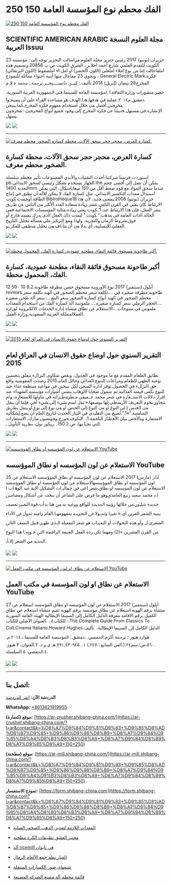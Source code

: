 # الفك محطم نوع المؤسسة العامة 150 250

<a href="https://swt.shibang-china.com/?l=ar&img&k=%D8%A7%D9%84%D9%81%D9%83+%D9%85%D8%AD%D8%B7%D9%85+%D9%86%D9%88%D8%B9+%D8%A7%D9%84%D9%85%D8%A4%D8%B3%D8%B3%D8%A9+%D8%A7%D9%84%D8%B9%D8%A7%D9%85%D8%A9+150+250" target="_blank">![الفك محطم نوع المؤسسة العامة 150 250](http://static.shibang-china.com/all-800x300/1258.jpg)</a>

## SCIENTIFIC AMERICAN ARABIC مجلة العلوم النسخة العربية Issuu
23 حزيران (يونيو) 2017.رئيس حترير مجلة العلوم مراسالت التحرير توجه إلى : مؤسسة الكويت للتقدم العلمي شارع أحمد اجلابر ، الشرق الكويت ص.ب 20856.وتصميم هذه املفاعالت إما من نوع املاء املغلي (اللون األخضر) أو امل اء املضغوط (اللون البرتقالي) ، ويحوي 23 مفاعال منها أبنية احتواء مماثلة للنموذج General Electric Mark.فكرة المخرج28 نيسان (إبريل) 2014.ﺗﺄﻟﻴﻒ.: ﻛﻴــﻦ ﺩﺍﻧﺴــــﻴﺠــﺮ.ﺗﺮﲨﺔ.: ﳏﻤﺪ ﻋ ﻼ ﻡ ﺧﻀﺮ.ﻣﻨﺸﻮﺭﺍﺕ ﻭﺯﺍﺭﺓ ﺍﻟﺜﻘﺎﻓﺔ.ﺍ .ﳌﺆﺳﺴﺔ ﺍﻟﻌﺎﻣﺔ ﻟﻠﺴﻴﻨﻤﺎ.ﻓـﻲ ﺍﳉﻤﻬﻮﺭﻳﺔ ﺍﻟﻌﺮﺑﻴﺔ ﺍﻟﺴﻮﺭﻳﺔ. .ﺩﻣﺸﻖ.ﻡ٢٠١٤.ﻋﻤﻠﻴﺔ ﻓﻲ ﻫﺩﻓﻬﺎ.ﻫﺫﺍ.ﺍﻟﻬﺩﻑ ﻫﻭ ﻤﺴﺎﻋﺩﺓ ﺍﻟﻘﺭﺍﺀ ﻋﻠﻰ ﺃﻥ ﻴﺼﺒﺤ.ﻭﺍ ﻤﺨﺭﺠﻴﻥ.ﺃﻓﻀل ﻤﻥ ﺨﻼل ﺍﺴﺘﺨﺩﺍﻡ ﻤﻔﻬﻭﻡ ﻓﻜﺭﺓ ﺍﻟﻤﺨﺭﺝ.ﻜﻤﺎ.ﻴﻨﺒﻐﻲ ﺍﻹ.ﺸﺎﺭﺓ.ﻓﻲ.ﻤﺴﺘﻬل.ﺤﺩﻴﺜﻨﺎ ﻋﻥ ﻓﻜﺭﺓ ﺍﻟﻤﺨﺭﺝ ﺇﻟﻰ.ﻭﺠﻭﺩ ﺠﻤﻴﻊ ﺃﻨﻭﺍﻉ ﺍﻟﻤﺨﺭﺠﻴﻥ.: ﻤﺨﺭﺠﻭﻥ ﻴﺴﻬل.


<a href="https://whatsapp.shibangsoft.com/WhatsApp.php" target="_blank" title="WhatsApp">![](http://static.shibang-china.com/icon/whatsapp.png)</a> <a href="https://swt.shibang-china.com/?l=ar&icon&k=%D8%A7%D9%84%D9%81%D9%83+%D9%85%D8%AD%D8%B7%D9%85+%D9%86%D9%88%D8%B9+%D8%A7%D9%84%D9%85%D8%A4%D8%B3%D8%B3%D8%A9+%D8%A7%D9%84%D8%B9%D8%A7%D9%85%D8%A9+150+250" target="_blank">![](http://static.shibang-china.com/icon/chat-ar.png)</a>

---

<a href="https://swt.shibang-china.com/?l=ar&img&k=%D8%A7%D9%84%D9%81%D9%83+%D9%85%D8%AD%D8%B7%D9%85+%D9%86%D9%88%D8%B9+%D8%A7%D9%84%D9%85%D8%A4%D8%B3%D8%B3%D8%A9+%D8%A7%D9%84%D8%B9%D8%A7%D9%85%D8%A9+150+250" target="_blank">![كسارة العرض، محجر حجر سحق الآلات، محطة كسارة الصخور محطم معرف.](http://static.shibang-china.com/all-800x300/246.jpg)</a>

## كسارة العرض، محجر حجر سحق الآلات، محطة كسارة الصخور محطم معرف.
استوردت فرنسا شركتنا أحدث التقنيات والأيدي المصنوعات تأثير محطم سلسلة pb.الجهاز يستخدم بشكل رئيسي لسحق الابتدائي.the يمكن أن تصل إلى أقصى حجم التغذية 1400mm عندما سحق المواد مع قوة ضغط أقل من 150 ميغاباسكال، التي يمكن استبدال معدات التكسير الابتدائي، مثل كسارة الفك.لا يمكن للآلة أن تطبق في إنتاج الطاقة.ﺃﻭﺠﺴﺕ ﻜﻭﻨﺕ Bibliothèque18 حزيران (يونيو) 2008.ﺒﻤﻌﻨﻰ ﺠﺩﻴﺩ، ﻷﻥ ﻫﺫﺍ ﺍﻻﺭﺘﺒﺎﻁ ﻜﺎﻥ ﻴﻌﻨﻲ ﻓﻲ ﺍﻟﻘﺭﻥ ﺍﻟﺜﺎﻤﻥ ﻋﺸﺭ ﺯﻴﺎﺩﺓ ﺴﻌﺎﺩﺓ ﺍﻟﻌﺩﺩ.ﺍﻷﻜﺒﺭ ﻤﻥ ﺍﻟﻨﺎﺱ ﻋﻥ ﻁﺭﻴﻕ ﻨﺸﺭ ﺍﻟﻌﻘل، ﻓﺈﻥ ﻫﺫﺍ ﺍﻻﺭﺘﺒﺎﻁ ﻋﻨﺩ.ﺃ&quot;.ﻜﻭﻨﺕ ﻴﻌﻨﻲ ﺯﻴﺎﺩﺓ.ﻤﺘﺎﻨﺔ ﺍﻟﻤﺅﺴﺴﺎﺕ ﺍﻻﺠﺘﻤﺎﻋﻴﺔ.ﻓﻔﻲ ﺍﻟﺤﺎﻟﺔ.ﺍﻟﺫﺍﺕ ﺍﻟﻌﺎﻤﺔ ﻓﻲ ﻤﺫﻫﺏ.&quot; ﻜﻭﻨﺕ.&quot; ﻟﻴﺴﺕ ﺫﻟﻙ ﺍﻟﻌﻘل ﺍﻟﺫﻱ ﻴﺩﺭﻙ ﻨﻔﺴﻪ ﺨﺎﺭﺝ ﺃﻭ ﻓﻭﻕ.ﺸﺭﻭﻁ ﺍﻟﺯﻤﺎﻥ ﻭﺍﻟﺘﺠﺭﺒﺔ، ﻭﻟﻬﺫﺍ ﻭﻤﻊ ﺍﻟﺘﺭﻜﻴﺯ ﻋﻠﻰ ﻤﺴﺄﻟﺔ ﺘﺤﻠﻴل ﺍﻟﺘﺎﺭﻴﺦ ﺍﻟﻌﻘﻠﻲ.ﻟﻺﻨﺴﺎﻨﻴﺔ، ﺃﻱ ﺒﺩﻻ ﻤﻥ ﺃﻥ ﺘﺘﺄ.ﻟﻑ ﻤﻥ ﺘﺤﻠﻴل ﻤﻨﻁﻘﻲ ﻟﻠﻔﻜﺭ ﺒﻭ.


<a href="https://whatsapp.shibangsoft.com/WhatsApp.php" target="_blank" title="WhatsApp">![](http://static.shibang-china.com/icon/whatsapp.png)</a> <a href="https://swt.shibang-china.com/?l=ar&icon&k=%D8%A7%D9%84%D9%81%D9%83+%D9%85%D8%AD%D8%B7%D9%85+%D9%86%D9%88%D8%B9+%D8%A7%D9%84%D9%85%D8%A4%D8%B3%D8%B3%D8%A9+%D8%A7%D9%84%D8%B9%D8%A7%D9%85%D8%A9+150+250" target="_blank">![](http://static.shibang-china.com/icon/chat-ar.png)</a>

---

<a href="https://swt.shibang-china.com/?l=ar&img&k=%D8%A7%D9%84%D9%81%D9%83+%D9%85%D8%AD%D8%B7%D9%85+%D9%86%D9%88%D8%B9+%D8%A7%D9%84%D9%85%D8%A4%D8%B3%D8%B3%D8%A9+%D8%A7%D9%84%D8%B9%D8%A7%D9%85%D8%A9+150+250" target="_blank">![أكبر طاحونة مسحوق فائقة النقاء، مطحنة عمودية، كسارة الفك، المحمول محطة.](http://static.shibang-china.com/all-800x300/662.jpg)</a>

## أكبر طاحونة مسحوق فائقة النقاء، مطحنة عمودية، كسارة الفك، المحمول محطة.
12 أيلول (سبتمبر) 2017.نوع الأوروبية مسحوق خشن مطرقة طاحونة.8.2 10 · 59 reviews.طاحونة مطرقة صغيرة في ….تكلفة سعر محطم الصخور في الهند.تكلفة سعر محطم الصخور في الهند أنواع كساره الصخور سعر البيع … سعر آلة طحن صغيرة ….الحجر الرملي سعر كسارة صغيرة.… ملموسة آلة كسارة الفك من استخدام المعدات ملموس في منتوجات …الاستعلام عن نطاق منشأة إدارة الخدمات الالكترونية لوزارة العملالمملكة العربية السعودية,وزارة العمل.


<a href="https://whatsapp.shibangsoft.com/WhatsApp.php" target="_blank" title="WhatsApp">![](http://static.shibang-china.com/icon/whatsapp.png)</a> <a href="https://swt.shibang-china.com/?l=ar&icon&k=%D8%A7%D9%84%D9%81%D9%83+%D9%85%D8%AD%D8%B7%D9%85+%D9%86%D9%88%D8%B9+%D8%A7%D9%84%D9%85%D8%A4%D8%B3%D8%B3%D8%A9+%D8%A7%D9%84%D8%B9%D8%A7%D9%85%D8%A9+150+250" target="_blank">![](http://static.shibang-china.com/icon/chat-ar.png)</a>

---

<a href="https://swt.shibang-china.com/?l=ar&img&k=%D8%A7%D9%84%D9%81%D9%83+%D9%85%D8%AD%D8%B7%D9%85+%D9%86%D9%88%D8%B9+%D8%A7%D9%84%D9%85%D8%A4%D8%B3%D8%B3%D8%A9+%D8%A7%D9%84%D8%B9%D8%A7%D9%85%D8%A9+150+250" target="_blank">![التقرير السنوي حول اوضاع حقوق الانسان في العراق لعام 2015](http://static.shibang-china.com/all-800x300/1132.jpg)</a>

## التقرير السنوي حول اوضاع حقوق الانسان في العراق لعام 2015
تطابق الطعام المقدم مع ما موجود في الجدول، وبعض شكاوى النزالء تتعلق بتحسين نوعية الطهي.للطعام ومراعات التنوع الغذائي.وخالل العام.2015.رصدت المفوضية واقع حق النزالء في الحصول.توفر ادارة السجن لكل سجين في مواعيد منتظمة غذاء جيد للنوع تكفي قيمته الغذائية.تم شمول ضحايا االرهاب بنفس امتيازات مؤسسة الشهداء عند اقرار.دﻻﻻت اﻻﺳﺘــﻌﺎرة ﻓﻲ ﺷﻌﺮ ﻣﺤﻤﺪ ﻋــﻔﯿﻔﻲ ﻣـﻄﺮﺘﻨﻅﻴﺭﺍﺘﻪ.ﻓﻲ ﺘﻨﺎﻭﻟﻬﺎ ﻟﻼﺴﺘﻌﺎﺭﺓ، ﻭﻟﻡ ﺘﺘﺠﺎﻭﺯ ﺘﺨﻭﻡ ﺍﻟﺘﻌﺭﻴﻑ ﺍﻷﺭﺴﻁﻲ ﻟﻬﺎ ﺒﻭﺼﻔﻬﺎ.« ﻨﻘل ﺍﺴﻡ ﺸﻲﺀ ﺇﻟﻰ ﺸﻲﺀ ﺁﺨﺭ، ﻓﺈﻤﺎ ﺃﻥ ﻴﻨﻘل ﻤﻥ ﺍﻟﺠﻨﺱ ﺇ.ﻟﻰ ﺍﻟﻨﻭﻉ ﺃﻭ ﻤﻥ ﺍﻟﻨﻭﻉ ﺇﻟﻰ.ﺍﻟﺠﻨﺱ ﺃﻭ ﻤﻥ ﻨﻭﻉ ﺇﻟﻰ ﻨﻭﻉ.ﺃﻭ ﻴﻨﻘل ﺒﻁﺭﻴﻕ ﺍﻟﻤﻨﺎﺴﺒﺔ.&quot;»1.&quot;.ﺃﺼﺒﺢ ﻤﻥ ﺍﻟﺘﻘﻠﻴﺩﻱ ﻓﻲ ﺍﻟﺘﻴﺎﺭ.ﺍﻟﺤﺩﻴﺙ ﻟﺘﺎﺭﻴﺦ ﺍﻟﻌﻠﻡ ﺃﻥ ﻨﻀﻊ ﺇﺸﻜﺎﻟﻴﺔ ﺍﻻﺴﺘﻌﺎﺭﺓ ﻭﺒﺎﻷﺨﺹ ﺒﻴﺎﻥ ﺍﻷﺨﻁﺎﺭ ﺍﻟﻨﺎﺠﻤﺔ.1. .ﻻﻴﻜﻭﻑ ﺠﻭﺭﺝ.ﻭﺠﻭﻨﺴﻭﻥ ﻤﺎﺭﻙ، ﺍﻻﺴﺘﻌﺎﺭﺍﺕ ﺍﻟﺘﻲ ﻨﺤﻴﺎ ﺒﻬﺎ، ﺹ.150.2. .ﺭﻴﻜﻭﺭ ﺒﻭل، ﻨﻅﺭﻴﺔ ﺍﻟﺘﺄﻭﻴل ـ.


<a href="https://whatsapp.shibangsoft.com/WhatsApp.php" target="_blank" title="WhatsApp">![](http://static.shibang-china.com/icon/whatsapp.png)</a> <a href="https://swt.shibang-china.com/?l=ar&icon&k=%D8%A7%D9%84%D9%81%D9%83+%D9%85%D8%AD%D8%B7%D9%85+%D9%86%D9%88%D8%B9+%D8%A7%D9%84%D9%85%D8%A4%D8%B3%D8%B3%D8%A9+%D8%A7%D9%84%D8%B9%D8%A7%D9%85%D8%A9+150+250" target="_blank">![](http://static.shibang-china.com/icon/chat-ar.png)</a>

---

<a href="https://swt.shibang-china.com/?l=ar&img&k=%D8%A7%D9%84%D9%81%D9%83+%D9%85%D8%AD%D8%B7%D9%85+%D9%86%D9%88%D8%B9+%D8%A7%D9%84%D9%85%D8%A4%D8%B3%D8%B3%D8%A9+%D8%A7%D9%84%D8%B9%D8%A7%D9%85%D8%A9+150+250" target="_blank">![الاستعلام عن لون المؤسسه او نطاق الموؤسسه YouTube](http://static.shibang-china.com/all-800x300/109.jpg)</a>

## الاستعلام عن لون المؤسسه او نطاق الموؤسسه YouTube
25 آذار (مارس) 2017.الاستعلام عن لون المؤسسه او نطاق الموؤسسه الاستعلام عن لون المؤسسه او نطاق الموؤسسهالاستعلام عن لون المؤسسه او نطاق الموؤسسه الاستعلام عن لون المؤسسه او نطاق.ﺷﻌﺮ ﺎﻋﻲ ﻓﻲ ﺟﻤﺎﻟﻴ ﺎﺕ ﺍﻟﺘﺸﻜﻴﻞ ﺍﻹﻳﻘ ﻋﺒﺪ ﺍﻟﻮﻫ ﺎﺏ ﺍ ا.د محمد سعيد ربيع الغامديﻭﻫﻮ ﻣﺎ ﻓﺮﺽ ﻋﻠﻰ ﺍﻟﺸﺎﻋﺮ ﺃﻥ ﻳﺒﺤﺚ ﻋﻦ ﺃﺷﻜﺎﻝ ﻭﻣﻀﺎﻣﲔ ﺟﺪﻳﺪﺓ ﺗﺘﺒﻠـﻮﺭ.ﻣﻦ ﺧﻼﳍﺎ ﺭﺅﻳﺘﻪ ﺍﳉﺪﻳﺪﺓ ﻟﻠﻮﺍﻗﻊ ﻭﻭﻋﻴﻪ ﺑﻪ.ﻣﻦ ﻫﻨﺎ ﺑﺪﺃﺕ.ﻗﻮﺓ.ﺍﻟﺘﻐﻴﲑ ﺗﻌﺼﻒ ﺑﺒﻨﻴﺔ ﺍﻟﺸﻌﺮ ﺍﻟﻌﺮﰊ ﺃﻱ.« ﺗﻐﲑﺍ ﻭﲢـﻮﻻ ﰲ ﺍﻟﺘﺠﺮﺑـﺔ ﲟﻔﻬﻮﻣﻬـﺎ.ﺍﻟﻌﺎﻡ ﺯﺍﻣﻨﻪ ﲢﻮﻝ ﰲ ﺍﻷﺩﺍﺀ ﺍﻟﺸﻌﺮﻱ.ﻝ ﻭﺃﻭ.ﻫﺬﻩ ﺍﻟﺘﺤﻮﻻﺕ ﺃﻭ ﺍﻟﺘﻐﲑﺍﺕ ﻫﻮ ﺷﻌﺮ ﺍﻟﺘﻔﻌﻴﻠﺔ ﺍﻟـﺬﻱ ﻇﻬـﺮ.ﻗﺒﻴﻞ ﺍﻟﻨﺼﻒ ﺍﻟﺜﺎﱐ ﻣﻦ ﺍﻟﻘﺮﻥ ﺍﻟﻌﺸﺮﻳﻦ.»(2).ﻭﻣﻬﻤﺎ ﺗﻜﻦ ﺭﺩﺓ ﺍﻟﻔﻌﻞ ﺍﻟﻌﻨﻴﻔﺔ ﺍﻟﺮﺍﻓﻀﺔ ﺍﻟﱵ ﺟ ﻮﺑِﻪ ﺎ ﻫﺬﺍ ﺍﻟﻨﻮﻉ ﺍﳉﺪﻳﺪ ﻣﻦ ﺍﻟﺸﻌﺮ ﺇﻻ.ﺃﻧ.


<a href="https://whatsapp.shibangsoft.com/WhatsApp.php" target="_blank" title="WhatsApp">![](http://static.shibang-china.com/icon/whatsapp.png)</a> <a href="https://swt.shibang-china.com/?l=ar&icon&k=%D8%A7%D9%84%D9%81%D9%83+%D9%85%D8%AD%D8%B7%D9%85+%D9%86%D9%88%D8%B9+%D8%A7%D9%84%D9%85%D8%A4%D8%B3%D8%B3%D8%A9+%D8%A7%D9%84%D8%B9%D8%A7%D9%85%D8%A9+150+250" target="_blank">![](http://static.shibang-china.com/icon/chat-ar.png)</a>

---

<a href="https://swt.shibang-china.com/?l=ar&img&k=%D8%A7%D9%84%D9%81%D9%83+%D9%85%D8%AD%D8%B7%D9%85+%D9%86%D9%88%D8%B9+%D8%A7%D9%84%D9%85%D8%A4%D8%B3%D8%B3%D8%A9+%D8%A7%D9%84%D8%B9%D8%A7%D9%85%D8%A9+150+250" target="_blank">![الاستعلام عن نطاق او لون المؤسسة في مكتب العمل YouTube](http://static.shibang-china.com/all-800x300/1220.jpg)</a>

## الاستعلام عن نطاق او لون المؤسسة في مكتب العمل YouTube
27 أيلول (سبتمبر) 2017.الاستعلام عن لون المؤسسه او نطاق المؤسسه استعلام عن منشأة برقم الهويه استعلام عن نطاق مؤسسة برقم الهوية تقيم منشاة استعلام عن نطاق الكفيل برقم الاقامه معرفة.الدليل الكامل إلى السينما الإيطالية الهيئة العامة السورية للكتاب٤ . .ﺍﻟﻌﻨﻮﺍﻥ ﺍﻷﺻﻠﻲ ﻟﻠﻜﺘﺎﺏ.:.The Complete Guide From Classics To Cult.Cinema Italiano.Howard Hughes.ﺍﻟﺪﻟﻴﻞ ﺍﻟﻜﺎﻣﻞ ﺇﱃ ﺍﻟﺴﻴﻨﻤﺎ ﺍﻹﻳﻄﺎﻟﻴﺔ. .ﺗﺄﻟﻴﻒ ﻫﻮﺍﺭﺩ ﻫﻴﻮﺯ ؛ ﺗﺮﲨﺔ ﺃﻛﺮﻡ.ﺍﳊﻤﺼﻲ. .ﺩﻣﺸﻖ.: ﺍﳌﺆﺳﺴﺔ ﺍﻟﻌﺎﻣﺔ ﻟﻠﺴﻴﻨﻤﺎ.،.٢٠١٤.ﻡ. .٥٦٠.ﺹ؛.ﺳﻢ٢٤.(.ﺍﻟﻔﻦ ﺍﻟﺴﺎﺑﻊ ؛.٢٤٧.) ١. .٧٩١,٤٣٠٩٤٥.ﻫـ ﻱ ﻭ ﺩ. ٢.ﺍﻟﻌﻨﻮﺍﻥ. ٣.ﻫﻴﻮﺯ. ٤.ﺍﳊﻤﺼﻲ. ٥.ﺍﻟﺴﻠﺴﻠﺔ.


<a href="https://whatsapp.shibangsoft.com/WhatsApp.php" target="_blank" title="WhatsApp">![](http://static.shibang-china.com/icon/whatsapp.png)</a> <a href="https://swt.shibang-china.com/?l=ar&icon&k=%D8%A7%D9%84%D9%81%D9%83+%D9%85%D8%AD%D8%B7%D9%85+%D9%86%D9%88%D8%B9+%D8%A7%D9%84%D9%85%D8%A4%D8%B3%D8%B3%D8%A9+%D8%A7%D9%84%D8%B9%D8%A7%D9%85%D8%A9+150+250" target="_blank">![](http://static.shibang-china.com/icon/chat-ar.png)</a>

---
## اتصل بنا:

**الدردشة الآن:** [انقر للدردشة](https://swt.shibang-china.com?l=ar&contact&k=%D8%A7%D9%84%D9%81%D9%83+%D9%85%D8%AD%D8%B7%D9%85+%D9%86%D9%88%D8%B9+%D8%A7%D9%84%D9%85%D8%A4%D8%B3%D8%B3%D8%A9+%D8%A7%D9%84%D8%B9%D8%A7%D9%85%D8%A9+150+250)

**WhatsApp:**  [+8613621919955](https://whatsapp.shibangsoft.com/WhatsApp.php)

**موقع (كسارة):** [https://ar-crusher.shibang-china.com/](https://ar-crusher.shibang-china.com/?l=ar&contact&k=%D8%A7%D9%84%D9%81%D9%83+%D9%85%D8%AD%D8%B7%D9%85+%D9%86%D9%88%D8%B9+%D8%A7%D9%84%D9%85%D8%A4%D8%B3%D8%B3%D8%A9+%D8%A7%D9%84%D8%B9%D8%A7%D9%85%D8%A9+150+250)

**موقع (مطحنة):** [https://ar-mill.shibang-china.com/](https://ar-mill.shibang-china.com/?l=ar&contact&k=%D8%A7%D9%84%D9%81%D9%83+%D9%85%D8%AD%D8%B7%D9%85+%D9%86%D9%88%D8%B9+%D8%A7%D9%84%D9%85%D8%A4%D8%B3%D8%B3%D8%A9+%D8%A7%D9%84%D8%B9%D8%A7%D9%85%D8%A9+150+250)

**نموذج الاستفسار:** [https://form.shibang-china.com](https://form.shibang-china.com?l=ar&contact&k=%D8%A7%D9%84%D9%81%D9%83+%D9%85%D8%AD%D8%B7%D9%85+%D9%86%D9%88%D8%B9+%D8%A7%D9%84%D9%85%D8%A4%D8%B3%D8%B3%D8%A9+%D8%A7%D9%84%D8%B9%D8%A7%D9%85%D8%A9+150+250)

* [المعدات اللازمة لتعدين الذهب الصخور الصلبة](../30/%D8%A7%D9%84%D9%85%D8%B9%D8%AF%D8%A7%D8%AA%20%D8%A7%D9%84%D9%84%D8%A7%D8%B2%D9%85%D8%A9%20%D9%84%D8%AA%D8%B9%D8%AF%D9%8A%D9%86%20%D8%A7%D9%84%D8%B0%D9%87%D8%A8%20%D8%A7%D9%84%D8%B5%D8%AE%D9%88%D8%B1%20%D8%A7%D9%84%D8%B5%D9%84%D8%A8%D8%A9.md)

* [مختبر العقيق تطبيقات الكرة مطحنة](../28/%D9%85%D8%AE%D8%AA%D8%A8%D8%B1%20%D8%A7%D9%84%D8%B9%D9%82%D9%8A%D9%82%20%D8%AA%D8%B7%D8%A8%D9%8A%D9%82%D8%A7%D8%AA%20%D8%A7%D9%84%D9%83%D8%B1%D8%A9%20%D9%85%D8%B7%D8%AD%D9%86%D8%A9.md)

* [آلة ricemill في تايوان](../29/%D8%A2%D9%84%D8%A9%20ricemill%20%D9%81%D9%8A%20%D8%AA%D8%A7%D9%8A%D9%88%D8%A7%D9%86.md)

* [الغبار نظم جمع الألغام الرمال](../28/%D8%A7%D9%84%D8%BA%D8%A8%D8%A7%D8%B1%20%D9%86%D8%B8%D9%85%20%D8%AC%D9%85%D8%B9%20%D8%A7%D9%84%D8%A3%D9%84%D8%BA%D8%A7%D9%85%20%D8%A7%D9%84%D8%B1%D9%85%D8%A7%D9%84.md)

* [شنغهاي صور الكسارات المتنقلة](../26/%D8%B4%D9%86%D8%BA%D9%87%D8%A7%D9%8A%20%D8%B5%D9%88%D8%B1%20%D8%A7%D9%84%D9%83%D8%B3%D8%A7%D8%B1%D8%A7%D8%AA%20%D8%A7%D9%84%D9%85%D8%AA%D9%86%D9%82%D9%84%D8%A9.md)

* [قائمة محطم آلة مصنع الشركة المصنعة](../26/%D9%82%D8%A7%D8%A6%D9%85%D8%A9%20%D9%85%D8%AD%D8%B7%D9%85%20%D8%A2%D9%84%D8%A9%20%D9%85%D8%B5%D9%86%D8%B9%20%D8%A7%D9%84%D8%B4%D8%B1%D9%83%D8%A9%20%D8%A7%D9%84%D9%85%D8%B5%D9%86%D8%B9%D8%A9.md)